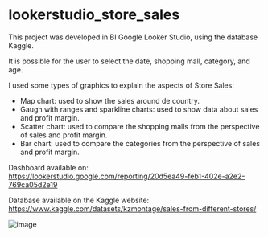 # lookerstudio_store_sales
This project was developed in BI Google Looker Studio, using the database Kaggle.

It is possible for the user to select the date, shopping mall, category, and age.

I used some types of graphics to explain the aspects of Store Sales:
- Map chart: used to show the sales around de country.
- Gaugh with ranges and sparkline charts: used to show data about sales and profit margin.
- Scatter chart: used to compare the shopping malls from the perspective of sales and profit margin.
- Bar chart: used to compare the categories from the perspective of sales and profit margin.

Dashboard available on:
https://lookerstudio.google.com/reporting/20d5ea49-feb1-402e-a2e2-769ca05d2e19

Database available on the Kaggle website:
https://www.kaggle.com/datasets/kzmontage/sales-from-different-stores/

![image](https://github.com/marciaback/lookerstudio_store_sales/assets/45545675/819b9974-1e28-4117-ad7a-840a81d6bda4)



